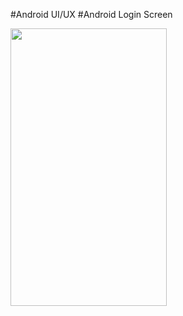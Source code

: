 #Android UI/UX
#Android Login Screen

<img src="https://cloud.githubusercontent.com/assets/25086018/21963563/dc132d64-db6f-11e6-8e1c-83d0c04a8e9d.png" width="250" height="444">
